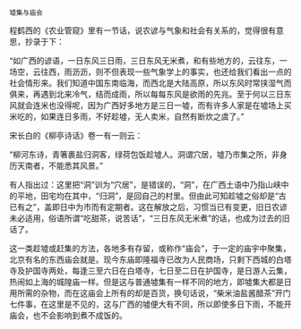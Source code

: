     墟集与庙会 

   程鹤西的《农业管窥》里有一节话，说农谚与气象和社会有关系的，觉得很有意思，抄录于下：

   “如广西的谚语，一日东风三日雨，三日东风无米煮，和有些地方的，云往东，一场空，云往西，雨沥沥，则不但表现一些气象学上的事实，也还给我们看出一点的社会情形来。我们知道中国东南临海，而西北是大陆高原，所以东风时常挟湿气而俱来，再遇到北来冷气，结而成雨，所以每每东风是欲雨的先兆。至于何以三日东风就会连米也没得呢，因为广西好多地方是三日一墟，而有许多人家是在墟场上买米吃的，如果连日多雨，不好趁墟，无人卖米，自然有断炊之虞了。”

   宋长白的《柳亭诗话》卷一有一则云：

   “柳河东诗，青箸裹盐归洞客，绿荷包饭趁墟人。洞谓穴居，墟乃市集之所，非身历天南者，不能悉其风景。”

   有人指出过：这里把“洞”训为“穴居”，是错误的，“洞”，在广西土语中乃指山峡中的平地，田宅均在其中，“归洞”，是回自己的村里。但由此可知趁墟之俗却是“古已有之”，盖即日中为市而有定期者。这在解放之后，习惯当已有变更，旧日农谚未必适用，俗语所谓“吃甜茶，说苦话”，“三日东风无米煮”的话，也成为过去的旧话了。

   这一类趁墟或赶集的方法，各地多有存留，或称作“庙会”，于一定的庙宇中聚集，北京有名的东西庙会就是。现今东庙即隆福寺已改为人民商场，只剩下西城的白塔寺及护国寺两处，每逢三至六日在白塔寺，七日至二日在护国寺，是日游人云集，热闹如上海的城隍庙一样。但是这与普通墟集有一样不同的地方，即墟集大都是日用所需的杂物，而在这庙会上所有的却是百货，换句话说，“柴米油盐酱醋茶”开门七件事，在这里是不见的，这与广西的墟便大有不同，所以即使多日下雨，不能开庙会，也不会影响到煮不成饭的。

